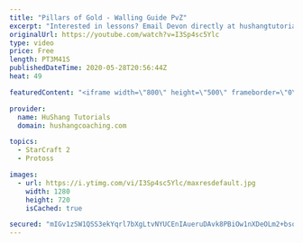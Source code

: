 ```yaml
---
title: "Pillars of Gold - Walling Guide PvZ"
excerpt: "Interested in lessons? Email Devon directly at hushangtutorials@outlook.com ------------------------------------------------------------------------------------------------------- Want to support HuShang Tutorials directly? Patreon is a website where you can contribute a monthly donation that will help"
originalUrl: https://youtube.com/watch?v=I3Sp4sc5Ylc
type: video
price: Free
length: PT3M41S
publishedDateTime: 2020-05-28T20:56:44Z
heat: 49

featuredContent: "<iframe width=\"800\" height=\"500\" frameborder=\"0\" src=\"https://www.youtube.com/embed/I3Sp4sc5Ylc\" allow=\"accelerometer; autoplay; encrypted-media; gyroscope; picture-in-picture\" allowfullscreen></iframe>"

provider:
  name: HuShang Tutorials
  domain: hushangcoaching.com

topics:
  - StarCraft 2
  - Protoss

images:
  - url: https://i.ytimg.com/vi/I3Sp4sc5Ylc/maxresdefault.jpg
    width: 1280
    height: 720
    isCached: true

secured: "mIGv1zSW1QSS3ekYqrl7bXgLtvNYUCEnIAueruDAvk8PBiOw1nXDeOLm2+bsqmPVWPLg2iDsVh16nhUP1y9zca7G1SkYXbgEnzU80s4Ykm7WXXSW965Clo5lEAweubuJGwLKKrXkv1haCN9fEd/pT7cbSKBWa/3LTEYg3Ut4KIGHxrLNunPahUuSbQm+Wm4RHyLfXbAp+gbJMt6o4I3FdRtxxTAShqBxCNgzk/Ij+MTORVFhIF1kIHu1Ubkhko/ZcrJvgK5zhanAorkWctnf9Fj5e7ErQbuWdH32+rt0aFLrfI4/CKV8KnUJiS/uazfib3TTv10RI/P8fI3ICAOpgi43SJmL+OzBmtY/u/4d/4wX6dYq/XhTkexQYro3xUdhak071LsKYUbrMdgCiGTPFtXUkV/yXtWcGLzbBPb+pxA=;6LDc4CtAS6t4YesIWIeGcg=="
---
```


